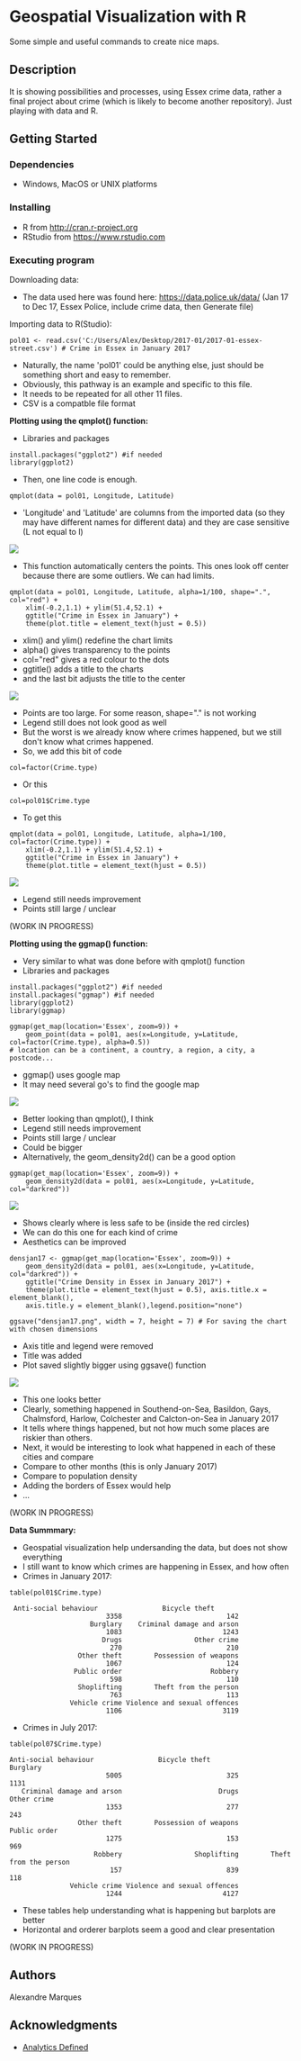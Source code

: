# Geospatial Visualization with R

Some simple and useful commands to create nice maps.

## Description

It is showing possibilities and processes, using Essex crime data, rather a final project about crime (which is likely to become another repository). Just playing with data and R.

## Getting Started

### Dependencies

* Windows, MacOS or UNIX platforms

### Installing

* R from http://cran.r-project.org
* RStudio from https://www.rstudio.com

### Executing program

Downloading data:
* The data used here was found here: https://data.police.uk/data/ (Jan 17 to Dec 17, Essex Police, include crime data, then Generate file)

Importing data to R(Studio):

```
pol01 <- read.csv('C:/Users/Alex/Desktop/2017-01/2017-01-essex-street.csv') # Crime in Essex in January 2017
```

* Naturally, the name 'pol01' could be anything else, just should be something short and easy to remember. 
* Obviously, this pathway is an example and specific to this file.
* It needs to be repeated for all other 11 files.
* CSV is a compatble file format


**Plotting using the qmplot() function:**
* Libraries and packages

```
install.packages("ggplot2") #if needed
library(ggplot2)
```

* Then, one line code is enough.

```
qmplot(data = pol01, Longitude, Latitude)
```

* 'Longitude' and 'Latitude' are columns from the imported data (so they may have different names for different data) and they are case sensitive (L not equal to l)

![](https://github.com/alexandrenm/Spatial-Visualization-in-R/blob/master/janplot1.png)

* This function automatically centers the points. This ones look off center because there are some outliers. We can had limits.

```
qmplot(data = pol01, Longitude, Latitude, alpha=1/100, shape=".", col="red") +
    xlim(-0.2,1.1) + ylim(51.4,52.1) +
    ggtitle("Crime in Essex in January") + 
    theme(plot.title = element_text(hjust = 0.5))
```

* xlim() and ylim() redefine the chart limits
* alpha() gives transparency to the points
* col="red" gives a red colour to the dots
* ggtitle() adds a title to the charts
* and the last bit adjusts the title to the center

![](https://github.com/alexandrenm/Spatial-Visualization-in-R/blob/master/janplot2.png)

* Points are too large. For some reason, shape="." is not working
* Legend still does not look good as well
* But the worst is we already know where crimes happened, but we still don't know what crimes happened.
* So, we add this bit of code

```
col=factor(Crime.type)
```

* Or this

```
col=pol01$Crime.type
```

* To get this

```
qmplot(data = pol01, Longitude, Latitude, alpha=1/100, col=factor(Crime.type)) +
    xlim(-0.2,1.1) + ylim(51.4,52.1) +
    ggtitle("Crime in Essex in January") +
    theme(plot.title = element_text(hjust = 0.5))
```
![](https://github.com/alexandrenm/Spatial-Visualization-in-R/blob/master/janplot3.png)

* Legend still needs improvement
* Points still large / unclear

(WORK IN PROGRESS)


**Plotting using the ggmap() function:**

* Very similar to what was done before with qmplot() function
* Libraries and packages
```
install.packages("ggplot2") #if needed
install.packages("ggmap") #if needed
library(ggplot2)
library(ggmap)
```

```
ggmap(get_map(location='Essex', zoom=9)) +
    geom_point(data = pol01, aes(x=Longitude, y=Latitude, col=factor(Crime.type), alpha=0.5))
# location can be a continent, a country, a region, a city, a postcode...
```
* ggmap() uses google map
* It may need several go's to find the google map

![](https://github.com/alexandrenm/Spatial-Visualization-in-R/blob/master/janplot4.png)

* Better looking than qmplot(), I think
* Legend still needs improvement
* Points still large / unclear
* Could be bigger
* Alternatively, the geom_density2d() can be a good option

```
ggmap(get_map(location='Essex', zoom=9)) + 
    geom_density2d(data = pol01, aes(x=Longitude, y=Latitude, col="darkred"))
```
![](https://github.com/alexandrenm/Spatial-Visualization-with-R/blob/master/janplot5.png)

* Shows clearly where is less safe to be (inside the red circles)
* We can do this one for each kind of crime
* Aesthetics can be improved

```
densjan17 <- ggmap(get_map(location='Essex', zoom=9)) + 
    geom_density2d(data = pol01, aes(x=Longitude, y=Latitude, col="darkred")) + 
    ggtitle("Crime Density in Essex in January 2017") + 
    theme(plot.title = element_text(hjust = 0.5), axis.title.x = element_blank(), 
    axis.title.y = element_blank(),legend.position="none")
```
```
ggsave("densjan17.png", width = 7, height = 7) # For saving the chart with chosen dimensions
```

* Axis title and legend were removed
* Title was added
* Plot saved slightly bigger using ggsave() function

![](https://github.com/alexandrenm/Spatial-Visualization-with-R/blob/master/densjan17.png)

* This one looks better
* Clearly, something happened in Southend-on-Sea, Basildon, Gays, Chalmsford, Harlow, Colchester and Calcton-on-Sea in January 2017
* It tells where things happened, but not how much some places are riskier than others.
* Next, it would be interesting to look what happened in each of these cities and compare
* Compare to other months (this is only January 2017)
* Compare to population density
* Adding the borders of Essex would help
* ...

(WORK IN PROGRESS)

**Data Summmary:**
* Geospatial visualization help undersanding the data, but does not show everything
* I still want to know which crimes are happening in Essex, and how often
* Crimes in January 2017:
```
table(pol01$Crime.type)
```
```
 Anti-social behaviour                Bicycle theft 
                        3358                          142 
                    Burglary    Criminal damage and arson 
                        1083                         1243 
                       Drugs                  Other crime 
                         270                          210 
                 Other theft        Possession of weapons 
                        1067                          124 
                Public order                      Robbery 
                         598                          110 
                 Shoplifting        Theft from the person 
                         763                          113 
               Vehicle crime Violence and sexual offences 
                        1106                         3119 
```

* Crimes in July 2017:

```
table(pol07$Crime.type)
```
```
Anti-social behaviour                Bicycle theft                     Burglary 
                        5005                          325                         1131 
   Criminal damage and arson                        Drugs                  Other crime 
                        1353                          277                          243 
                 Other theft        Possession of weapons                 Public order 
                        1275                          153                          969 
                     Robbery                  Shoplifting        Theft from the person 
                         157                          839                          118 
               Vehicle crime Violence and sexual offences 
                        1244                         4127 
```

* These tables help understanding what is happening but barplots are better
* Horizontal and orderer barplots seem a good and clear presentation

(WORK IN PROGRESS)

## Authors

Alexandre Marques

## Acknowledgments

* [Analytics Defined](https://analyticsdefined.com/plotting-maps-in-r-using-ggmap/)
